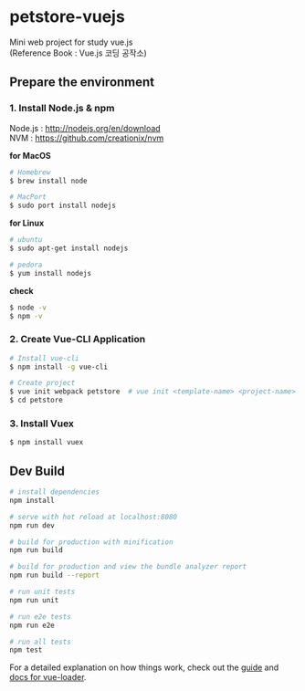 # petstore-vuejs

Mini web project for study vue.js  
(Reference Book : Vue.js 코딩 공작소)

## Prepare the environment

### 1. Install Node.js & npm

Node.js : http://nodejs.org/en/download  
NVM : https://github.com/creationix/nvm

**for MacOS**
``` bash
# Homebrew
$ brew install node

# MacPort
$ sudo port install nodejs
```

**for Linux**
``` bash
# ubuntu
$ sudo apt-get install nodejs

# pedora
$ yum install nodejs
```

**check**
``` bash
$ node -v
$ npm -v
```

### 2. Create Vue-CLI Application

``` bash
# Install vue-cli
$ npm install -g vue-cli

# Create project
$ vue init webpack petstore  # vue init <template-name> <project-name>
$ cd petstore
```

### 3. Install Vuex

``` bash
$ npm install vuex
```


## Dev Build

``` bash
# install dependencies
npm install

# serve with hot reload at localhost:8080
npm run dev

# build for production with minification
npm run build

# build for production and view the bundle analyzer report
npm run build --report

# run unit tests
npm run unit

# run e2e tests
npm run e2e

# run all tests
npm test
```

For a detailed explanation on how things work, check out the [guide](http://vuejs-templates.github.io/webpack/) and [docs for vue-loader](http://vuejs.github.io/vue-loader).

